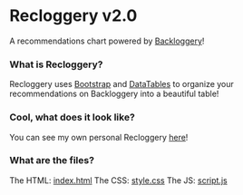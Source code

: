 # Recloggery v2.0
A recommendations chart powered by [Backloggery](http://backloggery.com)!

### What is Recloggery?
Recloggery uses [Bootstrap](http://getbootstrap.com) and [DataTables](https://datatables.net) to organize your recommendations on Backloggery into a beautiful table!

### Cool, what does it look like?
You can see my own personal Recloggery [here](https://rawgit.com/brycetham/Recloggery/master/index.html)!

### What are the files?
The HTML: [index.html](https://github.com/brycetham/Recloggery/blob/master/index.html)
The CSS: [style.css](https://github.com/brycetham/Recloggery/blob/master/style.css)
The JS: [script.js](https://github.com/brycetham/Recloggery/blob/master/script.js)
